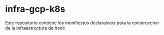 # infra-gcp-k8s
Este repositorio contiene los monifiestos declarativos para la construccion de la infraestructura de hooli

